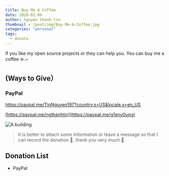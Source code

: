 ```yaml
---
title: Buy Me A Coffee
date: 2020-02-06
author: nguyen thanh tin
thumbnail : /post/img/Buy-Me-A-Coffee.jpg
categories: "personal"
tags:
  - donate
---
```


If you like my open source projects or they can help you. You can buy me a coffee ☕.~

<!--more-->

## (Ways to Give）
### PayPal
https://paypal.me/TinNguyen197?country.x=US&locale.x=en_US

[https://paypal.me/ngthanhtin](https://paypal.me/g1eny0ung)

![A building](/post/img/Buy-Me-A-Coffee.jpg)
> It is better to attach some information or leave a message so that I can record the donation 📝, thank you very much 🙏.

## Donation List
- PayPal
